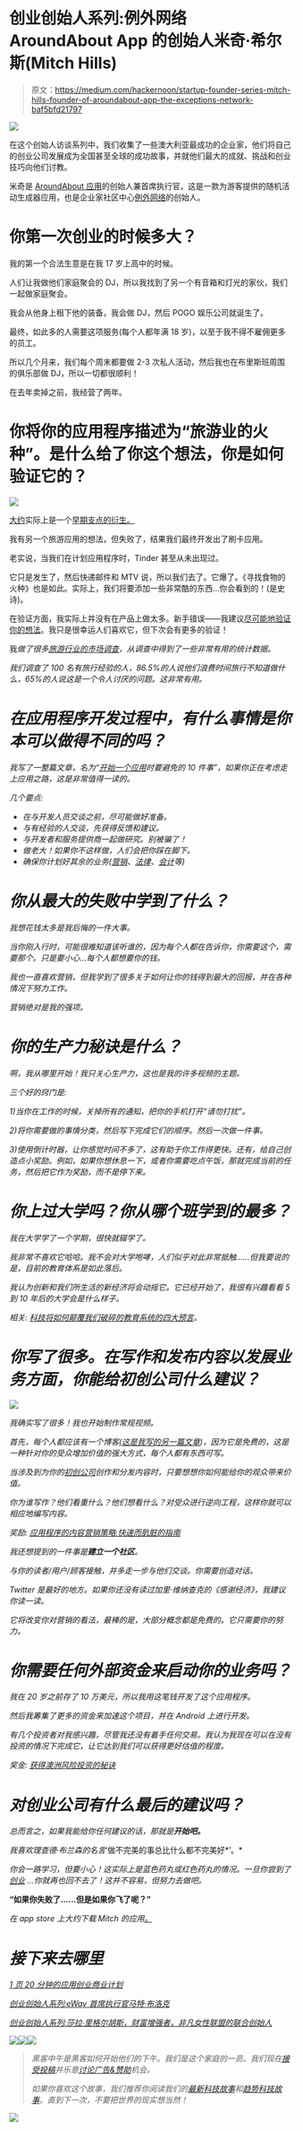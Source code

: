 # 创业创始人系列:例外网络 AroundAbout App 的创始人米奇·希尔斯(Mitch Hills)

> 原文：<https://medium.com/hackernoon/startup-founder-series-mitch-hills-founder-of-aroundabout-app-the-exceptions-network-baf5bfd21797>

![](img/fe23773267c3af776e022db2196992b5.png)

在这个创始人访谈系列中，我们收集了一些澳大利亚最成功的企业家，他们将自己的创业公司发展成为全国甚至全球的成功故事，并就他们最大的成就、挑战和创业技巧向他们讨教。

米奇是 [AroundAbout 应用](https://itunes.apple.com/au/app/aroundabout-live/id953414261?mt=8)的创始人兼首席执行官，这是一款为游客提供的随机活动生成器应用，也是企业家社区中心[例外网络](https://www.google.com.au/url?sa=t&rct=j&q=&esrc=s&source=web&cd=1&cad=rja&uact=8&ved=0ahUKEwi7neGNyKrKAhXGX5QKHU6zCZYQFggbMAA&url=http%3A%2F%2Fwww.theexceptionsnetwork.com%2F&usg=AFQjCNGpte14mPgvTpM4cilkvuMkJWbFLA&sig2=WjxH0Gl6kWLf7TavN9b-2A&bvm=bv.112064104,d.dGo)的创始人。

# 你第一次创业的时候多大？

我的第一个合法生意是在我 17 岁上高中的时候。

人们让我做他们家庭聚会的 DJ，所以我找到了另一个有音箱和灯光的家伙，我们一起做家庭聚会。

我会从他身上租下他的装备，我会做 DJ，然后 POGO 娱乐公司就诞生了。

最终，如此多的人需要这项服务(每个人都年满 18 岁)，以至于我不得不雇佣更多的员工。

所以几个月来，我们每个周末都要做 2-3 次私人活动，然后我也在布里斯班周围的俱乐部做 DJ，所以一切都很顺利！

在去年卖掉之前，我经营了两年。

# 你将你的应用程序描述为“旅游业的火种”。是什么给了你这个想法，你是如何验证它的？

![](img/10458a5a2648bbfad4297d6cf90d953c.png)

[大约](https://itunes.apple.com/au/app/aroundabout-live/id953414261?mt=8)实际上是一个[早期支点的衍生。](http://www.buzinga.com.au/buzz/successful-app-pivots/)

我有另一个旅游应用的想法，但失败了，结果我们最终开发出了刷卡应用。

老实说，当我们在计划应用程序时，Tinder 甚至从未出现过。

它只是发生了，然后快递邮件和 MTV 说，所以我们去了。它爆了。《寻找食物的火种》也是如此。实际上，我们将要添加一些非常酷的东西…你会看到的！(是史诗)。

在验证方面，我实际上并没有在产品上做太多。新手错误——我建议[尽可能地验证你的想法](http://www.buzinga.com.au/buzz/validating-an-app-idea/)。我只是很幸运人们喜欢它，但下次会有更多的验证！

我*做了很多[旅游行业的市场调查](http://www.buzinga.com.au/buzz/startups-guide-to-estimating-market-size-for-an-app-idea/)，从调查中得到了一些非常有用的统计数据。*

*我们调查了 100 名有旅行经验的人，86.5%的人说他们浪费时间旅行不知道做什么，65%的人说这是一个令人讨厌的问题。这非常有用。*

# *在应用程序开发过程中，有什么事情是你本可以做得不同的吗？*

*我写了一整篇文章，名为“[开始一个应用](http://www.theexceptionsnetwork.com/blog/top-10-things-to-avoid-when-starting-an-app)时要避免的 10 件事”，如果你正在考虑走上应用之路，这是非常值得一读的。*

*几个要点:*

*   *在与开发人员交谈之前，尽可能做好准备。*
*   *与有经验的人交谈，先获得反馈和建议。*
*   *与开发者和服务提供商一起做研究。别被骗了！*
*   *做老大！如果你不这样做，人们会把你踩在脚下。*
*   *确保你计划好其余的业务([营销](http://info.buzinga.com.au/the-advanced-guide-to-app-marketing)、[法律](http://www.buzinga.com.au/buzz/australian-startup-business-structures/)、[会计](http://www.buzinga.com.au/buzz/financial-planning-template-for-startups/)等)*

# *你从最大的失败中学到了什么？*

*我想花钱太多是我后悔的一件大事。*

*当你刚入行时，可能很难知道该听谁的，因为每个人都在告诉你，你需要这个，需要那个。只是要小心…每个人都想要你的钱。*

*我也一直喜欢营销，但我学到了很多关于如何让你的钱得到最大的回报，并在各种情况下努力工作。*

*营销绝对是我的强项。*

# *你的生产力秘诀是什么？*

*啊，我从哪里开始！我只关心生产力，这也是我的许多视频的主题。*

*三个好的窍门是:*

*1)当你在工作的时候，关掉所有的通知，把你的手机打开“请勿打扰”。*

*2)将你需要做的事情分类，然后写下完成它们的顺序。然后一次做一件事。*

*3)使用倒计时器，让你感觉时间不多了，这有助于你工作得更快。还有，给自己创造点小奖励。例如，如果你想休息一下，或者你需要吃点午饭，那就完成当前的任务，然后把它作为奖励，而不是停下来。*

# *你上过大学吗？你从哪个班学到的最多？*

*我在大学学了一个学期，很快就辍学了。*

*我非常不喜欢它哈哈。我不会对大学咆哮，人们似乎对此非常抵触……但我要说的是，目前的教育体系是如此落后。*

*我认为创新和我们所生活的新经济将会动摇它。它已经开始了，我很有兴趣看看 5 到 10 年后的大学会是什么样子。*

**相关:* [科技将如何颠覆我们破碎的教育系统的四大预言](http://www.buzinga.com.au/buzz/4-big-predictions-for-how-technology-will-disrupt-our-broken-education-industry/)。*

# *你写了很多。在写作和发布内容以发展业务方面，你能给初创公司什么建议？*

*![](img/512723a692c5645f3044b8e2c6266b23.png)*

*我确实写了很多！我也开始制作常规视频。*

*首先，每个人都应该有一个博客[(这是我写的另一篇文章](http://www.theexceptionsnetwork.com/blog/5-reasons-why-you-should-start-a-blog-today))，因为它是免费的，这是一种针对你的受众增加价值的强大方式，每个人都有东西可写。*

*当涉及到为你的[初创公司](https://hackernoon.com/tagged/startup)创作和分发内容时，只要想想你如何能给你的观众带来价值。*

*你为谁写作？他们看重什么？他们想看什么？对受众进行逆向工程，这样你就可以相应地编写内容。*

**奖励:* [应用程序的内容营销策略:快速而肮脏的指南](http://www.buzinga.com.au/buzz/content-marketing-for-apps/)*

*我还想提到的一件事是**建立一个社区**。*

*与你的读者/用户/顾客接触，并多走一步与他们交谈。你需要创造对话。*

*Twitter 是最好的地方。如果你还没有读过加里·维纳查克的《感谢经济》，我建议你读一读。*

*它将改变你对营销的看法，最棒的是，大部分概念都是免费的。它只需要你的努力。*

# *你需要任何外部资金来启动你的业务吗？*

*我在 20 岁之前存了 10 万美元，所以我用这笔钱开发了这个应用程序。*

*然后我筹集了更多的资金来加速这个项目，并在 Android 上进行开发。*

*有几个投资者对我感兴趣，尽管我还没有着手任何交易。我认为我现在可以在没有投资的情况下完成它，让它达到我们可以获得更好估值的程度。*

**奖金:* [获得澳洲风险投资的秘诀](http://www.buzinga.com.au/buzz/venture-capital-australia/)*

# *对创业公司有什么最后的建议吗？*

*总而言之，如果我能给你任何建议的话，那就是**开始吧。***

*我喜欢理查德·布兰森的名言*‘做不完美的事总比什么都不完美好*’。*

*你会一路学习，但要小心！这实际上是蓝色药丸或红色药丸的情况。一旦你尝到了[创业](https://hackernoon.com/tagged/entrepreneurship) …你就再也回不去了！这并不容易，但努力去做吧。*

**“如果你失败了……但是如果你飞了呢？”**

*在 app store 上大约下载 Mitch 的应用[。](https://itunes.apple.com/au/app/aroundabout-live/id953414261?mt=8)*

# *接下来去哪里*

*[1 页 20 分钟的应用创业商业计划](http://info.buzinga.com.au/business-plan-for-startups-0)*

*[创业创始人系列:eWay 首席执行官马特·布洛克](http://www.buzinga.com.au/buzz/founder-series-matt-bullock-ceo-of-eway/)*

*[创业创始人系列:莎拉·里格尔胡斯，财富增强者，非凡女性联盟的联合创始人](http://www.buzinga.com.au/buzz/founder-series-sarah-riegelhuth/)*

*[![](img/50ef4044ecd4e250b5d50f368b775d38.png)](http://bit.ly/HackernoonFB)**[![](img/979d9a46439d5aebbdcdca574e21dc81.png)](https://goo.gl/k7XYbx)**[![](img/2930ba6bd2c12218fdbbf7e02c8746ff.png)](https://goo.gl/4ofytp)*

> *黑客中午是黑客如何开始他们的下午。我们是这个家庭的一员。我们现在[接受投稿](http://bit.ly/hackernoonsubmission)并乐意[讨论广告&赞助](mailto:partners@amipublications.com)机会。*
> 
> *如果你喜欢这个故事，我们推荐你阅读我们的[最新科技故事](http://bit.ly/hackernoonlatestt)和[趋势科技故事](https://hackernoon.com/trending)。直到下一次，不要把世界的现实想当然！*

*[![](img/be0ca55ba73a573dce11effb2ee80d56.png)](https://goo.gl/Ahtev1)*